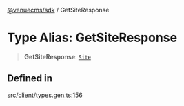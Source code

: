 [@venuecms/sdk](../wiki/Home) / GetSiteResponse

# Type Alias: GetSiteResponse

> **GetSiteResponse**: [`Site`](../wiki/TypeAlias.Site)

## Defined in

[src/client/types.gen.ts:156](https://github.com/venuecms/sdk/blob/237fa033828e8f78d40380a5c39f6cf5abc00484/src/client/types.gen.ts#L156)
